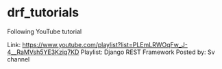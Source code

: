 # drf_tutorials
Following YouTube tutorial 

Link: https://www.youtube.com/playlist?list=PLEmLRWOqFw_J-4__RaMVsh5YE3Kziq7KD
Playlist: Django REST Framework
Posted by: Sv channel
